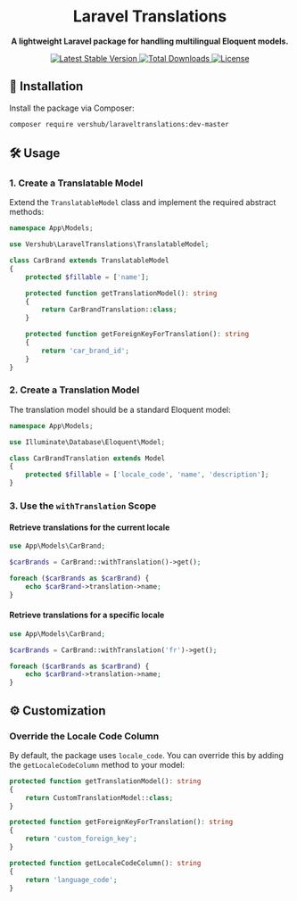 <div align="center">
  <h1>Laravel Translations</h1>
  <p>
    <strong>A lightweight Laravel package for handling multilingual Eloquent models.</strong>
  </p>
  <p>
    <a href="https://packagist.org/packages/vershub/laraveltranslations">
        <img src="https://img.shields.io/packagist/v/vershub/laraveltranslations.svg?style=flat-square" alt="Latest Stable Version">
    </a>
    <a href="https://packagist.org/packages/vershub/laraveltranslations">
        <img src="https://img.shields.io/packagist/dt/vershub/laraveltranslations.svg?style=flat-square" alt="Total Downloads">
    </a>
    <a href="LICENSE.md">
        <img src="https://img.shields.io/badge/license-MIT-brightgreen.svg?style=flat-square" alt="License">
    </a>
  </p>
</div>



## 🚀 Installation  

Install the package via Composer:  

```bash  
composer require vershub/laraveltranslations:dev-master
```

## 🛠️ Usage  

### 1. Create a Translatable Model  

Extend the `TranslatableModel` class and implement the required abstract methods:  

```php  
namespace App\Models;  

use Vershub\LaravelTranslations\TranslatableModel;  

class CarBrand extends TranslatableModel  
{  
    protected $fillable = ['name'];  

    protected function getTranslationModel(): string  
    {  
        return CarBrandTranslation::class;  
    }  

    protected function getForeignKeyForTranslation(): string  
    {  
        return 'car_brand_id';  
    }  
}
```

### 2. Create a Translation Model  

The translation model should be a standard Eloquent model:  

```php  
namespace App\Models;  

use Illuminate\Database\Eloquent\Model;  

class CarBrandTranslation extends Model  
{  
    protected $fillable = ['locale_code', 'name', 'description'];  
}
```

### 3. Use the `withTranslation` Scope  

#### Retrieve translations for the current locale  

```php  
use App\Models\CarBrand;  

$carBrands = CarBrand::withTranslation()->get();  

foreach ($carBrands as $carBrand) {  
    echo $carBrand->translation->name;  
}
```

#### Retrieve translations for a specific locale  

```php 
use App\Models\CarBrand;  

$carBrands = CarBrand::withTranslation('fr')->get();  

foreach ($carBrands as $carBrand) {  
    echo $carBrand->translation->name;  
}
```

## ⚙️ Customization  

### Override the Locale Code Column  

By default, the package uses `locale_code`. You can override this by adding the `getLocaleCodeColumn` method to your model:  

```php
protected function getTranslationModel(): string  
{  
    return CustomTranslationModel::class;  
}  

protected function getForeignKeyForTranslation(): string  
{  
    return 'custom_foreign_key';  
}

protected function getLocaleCodeColumn(): string  
{  
    return 'language_code';  
}  
```
